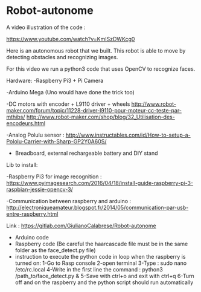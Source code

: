 # Robot-autonome

A video illustration of the code :

https://www.youtube.com/watch?v=KmISzDWKcg0



Here is an autonomous robot that we built. This robot is able to move by detecting obstacles and recognizing images.

For this video we run a python3 code that uses OpenCV to recognize faces.



Hardware:
-Raspberry Pi3 + Pi Camera

-Arduino Mega (Uno would have done the trick too)

-DC motors with encoder + L9110 driver + wheels
http://www.robot-maker.com/forum/topic/11228-driver-l9110-pour-moteur-cc-teste-par-mthibs/
http://www.robot-maker.com/shop/blog/32_Utilisation-des-encodeurs.html

-Analog Polulu sensor :
 http://www.instructables.com/id/How-to-setup-a-Pololu-Carrier-with-Sharp-GP2Y0A60S/

- Breadboard, external rechargeable battery and DIY stand


Lib to install:

-Raspberry Pi3 for image recognition :
https://www.pyimagesearch.com/2016/04/18/install-guide-raspberry-pi-3-raspbian-jessie-opencv-3/

-Communication between raspberry and arduino :
http://electroniqueamateur.blogspot.fr/2014/05/communication-par-usb-entre-raspberry.html

Link :
https://gitlab.com/GiulianoCalabrese/Robot-autonome
- Arduino code
- Raspberry code (Be careful the haarcascade file must be in the same folder as the face_detect.py file)
- instruction to execute the python code in loop when the raspberry is turned on:
1-Go to Rasp console
2-open terminal
3-Type : sudo nano /etc/rc.local
4-Write in the first line the command : python3 /path_to/face_detect.py & 
5-Save with ctrl+o and exit with ctrl+q
6-Turn off and on the raspberry and the python script should run automatically

